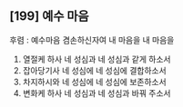 ## [199] 예수 마음

후렴 : 예수마음 겸손하신자여 내 마음을 내 마음을  
1) 열절케 하사 네 성심과 네 성심과 같게 하소서  
2) 잡아당기사 네 성심에 네 성심에 결합하소서  
3) 차지하시와 네 성심에 네 성심에 보존하소서  
4) 변화케 하사 네 성심과 네 성심과 바꿔 주소서
